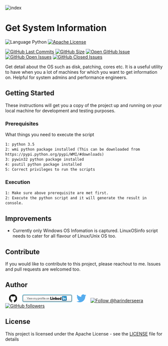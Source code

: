 ![index](https://github.com/hseera/getOSInfo/blob/main/images/SystemInfo.PNG)

# Get System Information
![Language Python](https://img.shields.io/badge/%20Language-python-blue.svg) [![Apache License](http://img.shields.io/badge/License-Apache-blue.png)](LICENSE)

[![GitHub Last Commits](https://img.shields.io/github/last-commit/hseera/get-system-information.svg)](https://github.com/hseera/get-system-information/commits/) [![GitHub Size](https://img.shields.io/github/repo-size/hseera/get-system-information.svg)](https://github.com/hseera/get-system-information/)
[![Open GitHub Issue](https://img.shields.io/badge/Open-Incident-brightgreen.svg)](https://github.com/hseera/get-system-information/issues/new/choose)
[![GitHub Open Issues](https://img.shields.io/github/issues/hseera/get-system-information?color=purple)](https://github.com/hseera/get-system-information/issues?q=is%3Aopen+is%3Aissue)
[![GitHub Closed Issues](https://img.shields.io/github/issues-closed/hseera/get-system-information?color=purple)](https://github.com/hseera/get-system-information/issues?q=is%3Aclosed+is%3Aissue)

Get detail about the OS such as disk, patching, cores etc. It is a useful utility to have when you a lot of machines for which you want to get information on. Helpful for system admins and performance engineers.

## Getting Started

These instructions will get you a copy of the project up and running on your local machine for development and testing purposes.

### Prerequisites

What things you need to execute the script

```
1: python 3.5
2: wmi python package installed (This can be downloaded from https://pypi.python.org/pypi/WMI/#downloads)
3: pywin32 python package installed
4: psutil python package installed
5: Correct privileges to run the scripts

```

### Execution

```
1: Make sure above prerequisite are met first.
2: Execute the python script and it will generate the result in console.
```

## Improvements

* Currently only Windows OS Infomation is captured. LinuxOSinfo script needs to cater for all flavour of Linux/Unix OS too. 

## Contribute

If you would like to contribute to this project, please reachout to me. Issues and pull requests are welcomed too.

## Author
[<img id="github" src="./images/github.png" width="50" a="https://github.com/hseera/">](https://github.com/hseera/)    [<img src="./images/linkedin.png" style="max-width:100%;" >](https://www.linkedin.com/in/hpseera) [<img id="twitter" src="./images/twitter.png" width="50" a="twitter.com/HarinderSeera/">](https://twitter.com/@HarinderSeera) <a href="https://twitter.com/intent/follow?screen_name=harinderseera"> <img src="https://img.shields.io/twitter/follow/harinderseera.svg?label=Follow%20@harinderseera" alt="Follow @harinderseera" /> </a>          [![GitHub followers](https://img.shields.io/github/followers/hseera.svg?style=social&label=Follow&maxAge=2592000)](https://github.com/hseera?tab=followers)

## License

This project is licensed under the Apache License - see the [LICENSE](LICENSE) file for details

